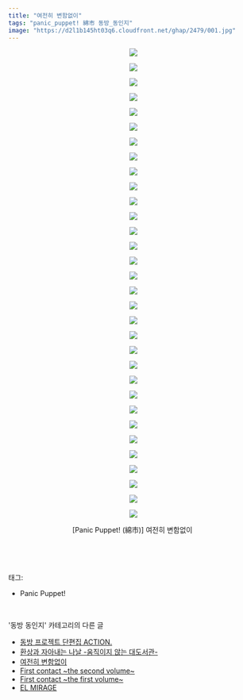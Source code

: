 ```yaml
---
title: "여전히 변함없이"
tags: "panic_puppet! 綿市 동방_동인지"
image: "https://d2l1b145ht03q6.cloudfront.net/ghap/2479/001.jpg"
---
```

<div class="article">
<p style="text-align: center; clear: none; float: none;"><img src="{{ site.imgserver1 }}/ghap/2479/001.jpg"/></p>
<p style="text-align: center; clear: none; float: none;"><img src="{{ site.imgserver1 }}/ghap/2479/002.jpg"/></p>
<p style="text-align: center; clear: none; float: none;"><img src="{{ site.imgserver1 }}/ghap/2479/003.jpg"/></p>
<p style="text-align: center; clear: none; float: none;"><img src="{{ site.imgserver1 }}/ghap/2479/004.jpg"/></p>
<p style="text-align: center; clear: none; float: none;"><img src="{{ site.imgserver1 }}/ghap/2479/005.jpg"/></p>
<p style="text-align: center; clear: none; float: none;"><img src="{{ site.imgserver1 }}/ghap/2479/006.jpg"/></p>
<p style="text-align: center; clear: none; float: none;"><img src="{{ site.imgserver1 }}/ghap/2479/007.jpg"/></p>
<p style="text-align: center; clear: none; float: none;"><img src="{{ site.imgserver1 }}/ghap/2479/008.jpg"/></p>
<p style="text-align: center; clear: none; float: none;"><img src="{{ site.imgserver1 }}/ghap/2479/009.jpg"/></p>
<p style="text-align: center; clear: none; float: none;"><img src="{{ site.imgserver1 }}/ghap/2479/010.jpg"/></p>
<p style="text-align: center; clear: none; float: none;"><img src="{{ site.imgserver1 }}/ghap/2479/011.jpg"/></p>
<p style="text-align: center; clear: none; float: none;"><img src="{{ site.imgserver1 }}/ghap/2479/012.jpg"/></p>
<p style="text-align: center; clear: none; float: none;"><img src="{{ site.imgserver1 }}/ghap/2479/013.jpg"/></p>
<p style="text-align: center; clear: none; float: none;"><img src="{{ site.imgserver1 }}/ghap/2479/014.jpg"/></p>
<p style="text-align: center; clear: none; float: none;"><img src="{{ site.imgserver1 }}/ghap/2479/015.jpg"/></p>
<p style="text-align: center; clear: none; float: none;"><img src="{{ site.imgserver1 }}/ghap/2479/016.jpg"/></p>
<p style="text-align: center; clear: none; float: none;"><img src="{{ site.imgserver1 }}/ghap/2479/017.jpg"/></p>
<p style="text-align: center; clear: none; float: none;"><img src="{{ site.imgserver1 }}/ghap/2479/018.jpg"/></p>
<p style="text-align: center; clear: none; float: none;"><img src="{{ site.imgserver1 }}/ghap/2479/019.jpg"/></p>
<p style="text-align: center; clear: none; float: none;"><img src="{{ site.imgserver1 }}/ghap/2479/020.jpg"/></p>
<p style="text-align: center; clear: none; float: none;"><img src="{{ site.imgserver1 }}/ghap/2479/021.jpg"/></p>
<p style="text-align: center; clear: none; float: none;"><img src="{{ site.imgserver1 }}/ghap/2479/022.jpg"/></p>
<p style="text-align: center; clear: none; float: none;"><img src="{{ site.imgserver1 }}/ghap/2479/023.jpg"/></p>
<p style="text-align: center; clear: none; float: none;"><img src="{{ site.imgserver1 }}/ghap/2479/024.jpg"/></p>
<p style="text-align: center; clear: none; float: none;"><img src="{{ site.imgserver1 }}/ghap/2479/025.jpg"/></p>
<p style="text-align: center; clear: none; float: none;"><img src="{{ site.imgserver1 }}/ghap/2479/026.jpg"/></p>
<p style="text-align: center; clear: none; float: none;"><img src="{{ site.imgserver1 }}/ghap/2479/027.jpg"/></p>
<p style="text-align: center; clear: none; float: none;"><img src="{{ site.imgserver1 }}/ghap/2479/028.jpg"/></p>
<p style="text-align: center; clear: none; float: none;"><img src="{{ site.imgserver1 }}/ghap/2479/029.jpg"/></p>
<p style="text-align: center; clear: none; float: none;"><img src="{{ site.imgserver1 }}/ghap/2479/030.jpg"/></p>
<p style="text-align: center; clear: none; float: none;"><img src="{{ site.imgserver1 }}/ghap/2479/031.jpg"/></p>
<p style="text-align: center; clear: none; float: none;"><img src="{{ site.imgserver1 }}/ghap/2479/032.jpg"/></p>
<p style="text-align: center; clear: none; float: none;">[Panic Puppet! (綿市)] 여전히 변함없이 </p>
<p><br/></p>
</div><br/>
<div class="tagTrail">
<p>태그: </p>
<ul>
<li>Panic Puppet!</li>
</ul>
</div><br/>
<div class="another">
<p>'동방 동인지' 카테고리의 다른 글</p>
<ul>
<li><a href="/ghap_2481">동방 프로젝트 단편집 ACTION.</a></li>
<li><a href="/ghap_2480">환상과 자아내는 나날 -움직이지 않는 대도서관-</a></li>
<li><a href="/ghap_2479">여전히 변함없이</a></li>
<li><a href="/ghap_2478">First contact ~the second volume~</a></li>
<li><a href="/ghap_2477">First contact ~the first volume~</a></li>
<li><a href="/ghap_2476">EL MIRAGE</a></li>
</ul>
</div><br/>
<div class="cb_module cb_fluid">
<div class="cb_wrt cb_profile">
</div><!-- commentList close -->
</div><br/>
